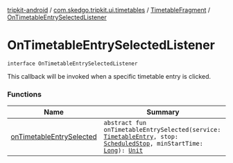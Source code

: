 [tripkit-android](../../../index.md) / [com.skedgo.tripkit.ui.timetables](../../index.md) / [TimetableFragment](../index.md) / [OnTimetableEntrySelectedListener](./index.md)

# OnTimetableEntrySelectedListener

`interface OnTimetableEntrySelectedListener`

This callback will be invoked when a specific timetable entry is clicked.

### Functions

| Name | Summary |
|---|---|
| [onTimetableEntrySelected](on-timetable-entry-selected.md) | `abstract fun onTimetableEntrySelected(service: `[`TimetableEntry`](../../../com.skedgo.tripkit.ui.model/-timetable-entry/index.md)`, stop: `[`ScheduledStop`](../../../com.skedgo.tripkit.common.model/-scheduled-stop/index.md)`, minStartTime: `[`Long`](https://kotlinlang.org/api/latest/jvm/stdlib/kotlin/-long/index.html)`): `[`Unit`](https://kotlinlang.org/api/latest/jvm/stdlib/kotlin/-unit/index.html) |
